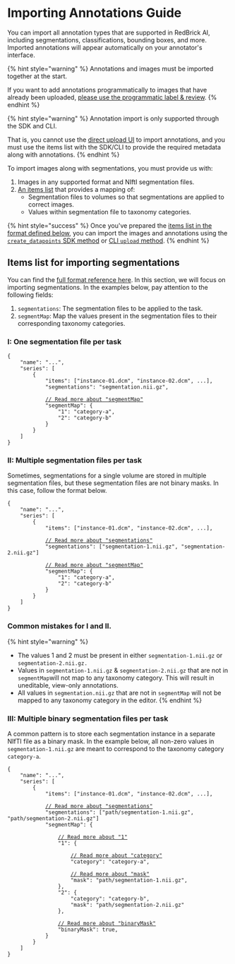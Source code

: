 # Importing Annotations Guide

You can import all annotation types that are supported in RedBrick AI, including segmentations, classifications, bounding boxes, and more. Imported annotations will appear automatically on your annotator's interface.

{% hint style="warning" %}
Annotations and images must be imported together at the start.&#x20;

If you want to add annotations programmatically to images that have already been uploaded, [please use the programmatic label & review](sdk-overview/programmatic-label-and-review.md).
{% endhint %}

{% hint style="warning" %}
Annotation import is only supported through the SDK and CLI.&#x20;

That is, you cannot use the [direct upload UI](../importing-data/uploading-data-to-redbrick.md) to import annotations, and you must use the items list with the SDK/CLI to provide the required metadata along with annotations.
{% endhint %}

To import images along with segmentations, you must provide us with:

1. Images in any supported format and NIftI segmentation files.
2. [An items list](importing-annotations-guide.md#items-list-for-importing-segmentations) that provides a mapping of:
   * Segmentation files to volumes so that segmentations are applied to correct images.
   * Values within segmentation file to taxonomy categories.

{% hint style="success" %}
Once you've prepared the [items list in the format defined below](importing-annotations-guide.md#items-list-for-importing-segmentations), you can import the images and annotations using the [`create_datapoints` SDK method](sdk-overview/importing-data-and-annotations.md) or [CLI `upload` method](cli-overview/import-data-and-annotations.md).
{% endhint %}

## Items list for importing segmentations

You can find the [full format reference here](formats/full-format-reference.md#items-list-and-tasks.json). In this section, we will focus on importing segmentations. In the examples below, pay attention to the following fields:&#x20;

1. `segmentations`: The segmentation files to be applied to the task.
2. `segmentMap`: Map the values present in the segmentation files to their corresponding taxonomy categories.

### I: One segmentation file per task

<pre class="language-json" data-line-numbers><code class="lang-json">{
    "name": "...", 
    "series": [
        {
            "items": ["instance-01.dcm", "instance-02.dcm", ...],
            "segmentations": "segmentation.nii.gz",
            
            <a data-footnote-ref href="#user-content-fn-1">// Read more about "segmentMap"</a>
            "segmentMap": {
                "1": "category-a", 
                "2": "category-b"
            }
        }
    ]
}
</code></pre>

### II: Multiple segmentation files per task

Sometimes, segmentations for a single volume are stored in multiple segmentation files, but these segmentation files are not binary masks. In this case, follow the format below.

<pre class="language-json5"><code class="lang-json5">{
    "name": "...", 
    "series": [
        {
            "items": ["instance-01.dcm", "instance-02.dcm", ...],
            
            <a data-footnote-ref href="#user-content-fn-2">// Read more about "segmentations"</a>
            "segmentations": ["segmentation-1.nii.gz", "segmentation-2.nii.gz"]
            
            <a data-footnote-ref href="#user-content-fn-3">// Read more about "segmentMap"</a>
            "segmentMap": {
                "1": "category-a", 
                "2": "category-b"
            }
        }
    ]
}
</code></pre>

### Common mistakes for I and II.&#x20;

{% hint style="warning" %}
* The values 1 and 2 must be present in either `segmentation-1.nii.gz` or `segmentation-2.nii.gz.`
* Values in `segmentation-1.nii.gz` & `segmentation-2.nii.gz` that are not in `segmentMap`will not map to any taxonomy category. This will result in uneditable, view-only annotations.
* All values in `segmentation.nii.gz` that are not in `segmentMap` will not be mapped to any taxonomy category in the editor.
{% endhint %}

### III: Multiple binary segmentation files per task

A common pattern is to store each segmentation instance in a separate NIfTI file as a binary mask. In the example below, all non-zero values in `segmentation-1.nii.gz` are meant to correspond to the taxonomy category `category-a`.&#x20;

<pre class="language-json"><code class="lang-json">{
    "name": "...", 
    "series": [
        {
            "items": ["instance-01.dcm", "instance-02.dcm", ...],
            
            <a data-footnote-ref href="#user-content-fn-4">// Read more about "segmentations"</a>
            "segmentations": ["path/segmentation-1.nii.gz", "path/segmentation-2.nii.gz"]
            "segmentMap": {
            
                <a data-footnote-ref href="#user-content-fn-5">// Read more about "1"</a>
                "1": {
                
                    <a data-footnote-ref href="#user-content-fn-6">// Read more about "category"</a>
                    "category": "category-a", 
                    
                    <a data-footnote-ref href="#user-content-fn-7">// Read more about "mask"</a>
                    "mask": "path/segmentation-1.nii.gz",                 
                }, 
                "2": {
                    "category": "category-b", 
                    "mask": "path/segmentation-2.nii.gz"
                }, 
                
                <a data-footnote-ref href="#user-content-fn-8">// Read more about "binaryMask"</a>
                "binaryMask": true,
            }
        }
    ]
}
</code></pre>

[^1]: All "1" within segmentation.nii will map to "category-a".

[^2]: The masks here are not necessarily binary masks, i.e., they might have multiple values within them. \
    \
    The mapping between value and category should be stable across files.&#x20;

[^3]: All "1" within both segmentation files will map to "category-a".

[^4]: For this example, each segmentation file is a binary mask, i.e., all non-zero values in a file will be mapped to a single category.

[^5]: When exported, this segmentation will be represented by "1" in the exported NIfTI.

[^6]: This segmentation will be mapped to "category". The "category" must exist in your Project's Taxonomy.

[^7]: This mapping will apply to the segmentation file defined by "mask".

[^8]: This defines that all segmentation files are binary masks, i.e., all non-zero values represent a single category.&#x20;
